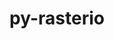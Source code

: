---
title: "py-rasterio"
layout: cache
categories: [package, develop]
meta: {"versions": ["1.3.8"], "compilers": ["apple-clang@=15.0.0", "gcc@=11.4.0"], "oss": ["ubuntu22.04", "ventura"], "platforms": ["darwin", "linux"], "targets": ["aarch64", "x86_64_v3"], "stacks": ["ml-darwin-aarch64-mps", "ml-linux-x86_64-cpu", "ml-linux-x86_64-cuda", "root"], "num_specs": 23, "num_specs_by_stack": {"root": 23, "ml-darwin-aarch64-mps": 2, "ml-linux-x86_64-cuda": 2, "ml-linux-x86_64-cpu": 2}}
spec_details: [{"hash": "tabbyddb4so6ljk7gk63ilwaxwuug674", "compiler": "apple-clang@=15.0.0", "versions": ["1.3.8"], "os": "ventura", "platform": "darwin", "target": "aarch64", "variants": ["build_system=python_pip"], "stacks": ["root"], "size": "-", "tarball": "https://binaries.spack.io/develop/build_cache/darwin-ventura-aarch64/apple-clang-15.0.0/py-rasterio-1.3.8/darwin-ventura-aarch64-apple-clang-15.0.0-py-rasterio-1.3.8-tabbyddb4so6ljk7gk63ilwaxwuug674.spack"}, {"hash": "65c2kd5at5yurtk5qohvjr7oz2s5j6zw", "compiler": "apple-clang@=15.0.0", "versions": ["1.3.8"], "os": "ventura", "platform": "darwin", "target": "aarch64", "variants": ["build_system=python_pip"], "stacks": ["root"], "size": "-", "tarball": "https://binaries.spack.io/develop/build_cache/darwin-ventura-aarch64/apple-clang-15.0.0/py-rasterio-1.3.8/darwin-ventura-aarch64-apple-clang-15.0.0-py-rasterio-1.3.8-65c2kd5at5yurtk5qohvjr7oz2s5j6zw.spack"}, {"hash": "74dyyw6zsj6cghdsik7lj2yatikdjpro", "compiler": "apple-clang@=15.0.0", "versions": ["1.3.8"], "os": "ventura", "platform": "darwin", "target": "aarch64", "variants": ["build_system=python_pip"], "stacks": ["root"], "size": "-", "tarball": "https://binaries.spack.io/develop/build_cache/darwin-ventura-aarch64/apple-clang-15.0.0/py-rasterio-1.3.8/darwin-ventura-aarch64-apple-clang-15.0.0-py-rasterio-1.3.8-74dyyw6zsj6cghdsik7lj2yatikdjpro.spack"}, {"hash": "h4a54soem6sppddzl4ddweiqvhg6tuqj", "compiler": "apple-clang@=15.0.0", "versions": ["1.3.8"], "os": "ventura", "platform": "darwin", "target": "aarch64", "variants": ["build_system=python_pip"], "stacks": ["root"], "size": "-", "tarball": "https://binaries.spack.io/develop/build_cache/darwin-ventura-aarch64/apple-clang-15.0.0/py-rasterio-1.3.8/darwin-ventura-aarch64-apple-clang-15.0.0-py-rasterio-1.3.8-h4a54soem6sppddzl4ddweiqvhg6tuqj.spack"}, {"hash": "yyjtr35qal7geenh6cftbi3stlnxo3tn", "compiler": "apple-clang@=15.0.0", "versions": ["1.3.8"], "os": "ventura", "platform": "darwin", "target": "aarch64", "variants": ["build_system=python_pip"], "stacks": ["root"], "size": "-", "tarball": "https://binaries.spack.io/develop/build_cache/darwin-ventura-aarch64/apple-clang-15.0.0/py-rasterio-1.3.8/darwin-ventura-aarch64-apple-clang-15.0.0-py-rasterio-1.3.8-yyjtr35qal7geenh6cftbi3stlnxo3tn.spack"}, {"hash": "cxtfjduqr2g6mob6livynb5g4ccwxahj", "compiler": "apple-clang@=15.0.0", "versions": ["1.3.8"], "os": "ventura", "platform": "darwin", "target": "aarch64", "variants": ["build_system=python_pip"], "stacks": ["ml-darwin-aarch64-mps", "root"], "size": "-", "tarball": "https://binaries.spack.io/develop/build_cache/darwin-ventura-aarch64/apple-clang-15.0.0/py-rasterio-1.3.8/darwin-ventura-aarch64-apple-clang-15.0.0-py-rasterio-1.3.8-cxtfjduqr2g6mob6livynb5g4ccwxahj.spack"}, {"hash": "usbfliobzvnjq6qqbbrkl6eeuzb5mgq4", "compiler": "apple-clang@=15.0.0", "versions": ["1.3.8"], "os": "ventura", "platform": "darwin", "target": "aarch64", "variants": ["build_system=python_pip"], "stacks": ["ml-darwin-aarch64-mps", "root"], "size": "-", "tarball": "https://binaries.spack.io/develop/build_cache/darwin-ventura-aarch64/apple-clang-15.0.0/py-rasterio-1.3.8/darwin-ventura-aarch64-apple-clang-15.0.0-py-rasterio-1.3.8-usbfliobzvnjq6qqbbrkl6eeuzb5mgq4.spack"}, {"hash": "2mawhcrc6mdev7ktoox3xjuc7uixe64k", "compiler": "apple-clang@=15.0.0", "versions": ["1.3.8"], "os": "ventura", "platform": "darwin", "target": "aarch64", "variants": ["build_system=python_pip"], "stacks": ["root"], "size": "-", "tarball": "https://binaries.spack.io/develop/build_cache/darwin-ventura-aarch64/apple-clang-15.0.0/py-rasterio-1.3.8/darwin-ventura-aarch64-apple-clang-15.0.0-py-rasterio-1.3.8-2mawhcrc6mdev7ktoox3xjuc7uixe64k.spack"}, {"hash": "6jf7ibheby3qlzyhi2wlgiuagabtqmwv", "compiler": "apple-clang@=15.0.0", "versions": ["1.3.8"], "os": "ventura", "platform": "darwin", "target": "aarch64", "variants": ["build_system=python_pip"], "stacks": ["root"], "size": "-", "tarball": "https://binaries.spack.io/develop/build_cache/darwin-ventura-aarch64/apple-clang-15.0.0/py-rasterio-1.3.8/darwin-ventura-aarch64-apple-clang-15.0.0-py-rasterio-1.3.8-6jf7ibheby3qlzyhi2wlgiuagabtqmwv.spack"}, {"hash": "brddt5rkroqou5ogevmxm2trxeu4fczq", "compiler": "apple-clang@=15.0.0", "versions": ["1.3.8"], "os": "ventura", "platform": "darwin", "target": "aarch64", "variants": ["build_system=python_pip"], "stacks": ["root"], "size": "-", "tarball": "https://binaries.spack.io/develop/build_cache/darwin-ventura-aarch64/apple-clang-15.0.0/py-rasterio-1.3.8/darwin-ventura-aarch64-apple-clang-15.0.0-py-rasterio-1.3.8-brddt5rkroqou5ogevmxm2trxeu4fczq.spack"}, {"hash": "3zat72zt54njuvpes3bc4p6ztstkb4ov", "compiler": "gcc@=11.4.0", "versions": ["1.3.8"], "os": "ubuntu22.04", "platform": "linux", "target": "x86_64_v3", "variants": ["build_system=python_pip"], "stacks": ["root"], "size": "-", "tarball": "https://binaries.spack.io/develop/build_cache/linux-ubuntu22.04-x86_64_v3/gcc-11.4.0/py-rasterio-1.3.8/linux-ubuntu22.04-x86_64_v3-gcc-11.4.0-py-rasterio-1.3.8-3zat72zt54njuvpes3bc4p6ztstkb4ov.spack"}, {"hash": "6bxid5sgoenjmpphlb3i45cjfh6hflpo", "compiler": "gcc@=11.4.0", "versions": ["1.3.8"], "os": "ubuntu22.04", "platform": "linux", "target": "x86_64_v3", "variants": ["build_system=python_pip"], "stacks": ["root"], "size": "-", "tarball": "https://binaries.spack.io/develop/build_cache/linux-ubuntu22.04-x86_64_v3/gcc-11.4.0/py-rasterio-1.3.8/linux-ubuntu22.04-x86_64_v3-gcc-11.4.0-py-rasterio-1.3.8-6bxid5sgoenjmpphlb3i45cjfh6hflpo.spack"}, {"hash": "2ta5itki7wqfwjhhv6gpg6422u4mqp4p", "compiler": "gcc@=11.4.0", "versions": ["1.3.8"], "os": "ubuntu22.04", "platform": "linux", "target": "x86_64_v3", "variants": ["build_system=python_pip"], "stacks": ["root"], "size": "-", "tarball": "https://binaries.spack.io/develop/build_cache/linux-ubuntu22.04-x86_64_v3/gcc-11.4.0/py-rasterio-1.3.8/linux-ubuntu22.04-x86_64_v3-gcc-11.4.0-py-rasterio-1.3.8-2ta5itki7wqfwjhhv6gpg6422u4mqp4p.spack"}, {"hash": "2lntc22rggawobzrixokplolutyjvotl", "compiler": "gcc@=11.4.0", "versions": ["1.3.8"], "os": "ubuntu22.04", "platform": "linux", "target": "x86_64_v3", "variants": ["build_system=python_pip"], "stacks": ["root"], "size": "-", "tarball": "https://binaries.spack.io/develop/build_cache/linux-ubuntu22.04-x86_64_v3/gcc-11.4.0/py-rasterio-1.3.8/linux-ubuntu22.04-x86_64_v3-gcc-11.4.0-py-rasterio-1.3.8-2lntc22rggawobzrixokplolutyjvotl.spack"}, {"hash": "qjyasw4vaa3e7mlg6ac5r6xy4h3ncsbe", "compiler": "gcc@=11.4.0", "versions": ["1.3.8"], "os": "ubuntu22.04", "platform": "linux", "target": "x86_64_v3", "variants": ["build_system=python_pip"], "stacks": ["root"], "size": "-", "tarball": "https://binaries.spack.io/develop/build_cache/linux-ubuntu22.04-x86_64_v3/gcc-11.4.0/py-rasterio-1.3.8/linux-ubuntu22.04-x86_64_v3-gcc-11.4.0-py-rasterio-1.3.8-qjyasw4vaa3e7mlg6ac5r6xy4h3ncsbe.spack"}, {"hash": "6itqrhx4wnoex2aip4s7rijq3vtwvjvz", "compiler": "gcc@=11.4.0", "versions": ["1.3.8"], "os": "ubuntu22.04", "platform": "linux", "target": "x86_64_v3", "variants": ["build_system=python_pip"], "stacks": ["ml-linux-x86_64-cuda", "root", "ml-linux-x86_64-cpu"], "size": "-", "tarball": "https://binaries.spack.io/develop/build_cache/linux-ubuntu22.04-x86_64_v3/gcc-11.4.0/py-rasterio-1.3.8/linux-ubuntu22.04-x86_64_v3-gcc-11.4.0-py-rasterio-1.3.8-6itqrhx4wnoex2aip4s7rijq3vtwvjvz.spack"}, {"hash": "bqur4jr5cxzm6dumeybasa5sqfjnqaui", "compiler": "gcc@=11.4.0", "versions": ["1.3.8"], "os": "ubuntu22.04", "platform": "linux", "target": "x86_64_v3", "variants": ["build_system=python_pip"], "stacks": ["root"], "size": "-", "tarball": "https://binaries.spack.io/develop/build_cache/linux-ubuntu22.04-x86_64_v3/gcc-11.4.0/py-rasterio-1.3.8/linux-ubuntu22.04-x86_64_v3-gcc-11.4.0-py-rasterio-1.3.8-bqur4jr5cxzm6dumeybasa5sqfjnqaui.spack"}, {"hash": "hzetxm4kwio3vlzlhqsihzoektaq3zow", "compiler": "gcc@=11.4.0", "versions": ["1.3.8"], "os": "ubuntu22.04", "platform": "linux", "target": "x86_64_v3", "variants": ["build_system=python_pip"], "stacks": ["root"], "size": "-", "tarball": "https://binaries.spack.io/develop/build_cache/linux-ubuntu22.04-x86_64_v3/gcc-11.4.0/py-rasterio-1.3.8/linux-ubuntu22.04-x86_64_v3-gcc-11.4.0-py-rasterio-1.3.8-hzetxm4kwio3vlzlhqsihzoektaq3zow.spack"}, {"hash": "s3dlgidc6zwh4fdyk2g2i4svvfzgh55g", "compiler": "gcc@=11.4.0", "versions": ["1.3.8"], "os": "ubuntu22.04", "platform": "linux", "target": "x86_64_v3", "variants": ["build_system=python_pip"], "stacks": ["root"], "size": "-", "tarball": "https://binaries.spack.io/develop/build_cache/linux-ubuntu22.04-x86_64_v3/gcc-11.4.0/py-rasterio-1.3.8/linux-ubuntu22.04-x86_64_v3-gcc-11.4.0-py-rasterio-1.3.8-s3dlgidc6zwh4fdyk2g2i4svvfzgh55g.spack"}, {"hash": "hhqcoojpjnbk6deukmzxazswrieuakzi", "compiler": "gcc@=11.4.0", "versions": ["1.3.8"], "os": "ubuntu22.04", "platform": "linux", "target": "x86_64_v3", "variants": ["build_system=python_pip"], "stacks": ["ml-linux-x86_64-cuda", "root", "ml-linux-x86_64-cpu"], "size": "-", "tarball": "https://binaries.spack.io/develop/build_cache/linux-ubuntu22.04-x86_64_v3/gcc-11.4.0/py-rasterio-1.3.8/linux-ubuntu22.04-x86_64_v3-gcc-11.4.0-py-rasterio-1.3.8-hhqcoojpjnbk6deukmzxazswrieuakzi.spack"}, {"hash": "dt3fpbv7nx2u2jrkdlnrwqapko2umd7z", "compiler": "gcc@=11.4.0", "versions": ["1.3.8"], "os": "ubuntu22.04", "platform": "linux", "target": "x86_64_v3", "variants": ["build_system=python_pip"], "stacks": ["root"], "size": "-", "tarball": "https://binaries.spack.io/develop/build_cache/linux-ubuntu22.04-x86_64_v3/gcc-11.4.0/py-rasterio-1.3.8/linux-ubuntu22.04-x86_64_v3-gcc-11.4.0-py-rasterio-1.3.8-dt3fpbv7nx2u2jrkdlnrwqapko2umd7z.spack"}, {"hash": "terzsqs6izjrlesy4emz72xu6abb3caq", "compiler": "gcc@=11.4.0", "versions": ["1.3.8"], "os": "ubuntu22.04", "platform": "linux", "target": "x86_64_v3", "variants": ["build_system=python_pip"], "stacks": ["root"], "size": "-", "tarball": "https://binaries.spack.io/develop/build_cache/linux-ubuntu22.04-x86_64_v3/gcc-11.4.0/py-rasterio-1.3.8/linux-ubuntu22.04-x86_64_v3-gcc-11.4.0-py-rasterio-1.3.8-terzsqs6izjrlesy4emz72xu6abb3caq.spack"}, {"hash": "igjt4czlve65mcwy3fyi6sbjimrtrvrw", "compiler": "gcc@=11.4.0", "versions": ["1.3.8"], "os": "ubuntu22.04", "platform": "linux", "target": "x86_64_v3", "variants": ["build_system=python_pip"], "stacks": ["root"], "size": "-", "tarball": "https://binaries.spack.io/develop/build_cache/linux-ubuntu22.04-x86_64_v3/gcc-11.4.0/py-rasterio-1.3.8/linux-ubuntu22.04-x86_64_v3-gcc-11.4.0-py-rasterio-1.3.8-igjt4czlve65mcwy3fyi6sbjimrtrvrw.spack"}]
---
